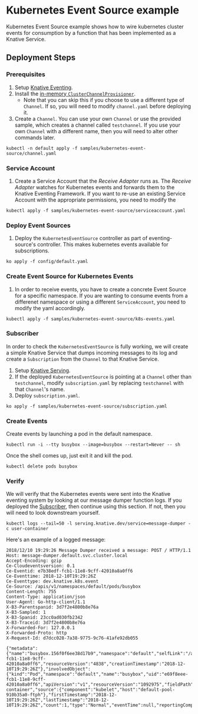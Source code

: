 # Kubernetes Event Source example

Kubernetes Event Source example shows how to wire kubernetes cluster events for
consumption by a function that has been implemented as a Knative Service.

## Deployment Steps

### Prerequisites

1. Setup
   [Knative Eventing](https://github.com/knative/docs/tree/master/eventing).
1. Install the
   [in-memory `ClusterChannelProvisioner`](https://github.com/knative/eventing/tree/master/config/provisioners/in-memory-channel).
   - Note that you can skip this if you choose to use a different type of
     `Channel`. If so, you will need to modify `channel.yaml` before deploying
     it.
1. Create a `Channel`. You can use your own `Channel` or use the provided
   sample, which creates a channel called `testchannel`. If you use your own
   `Channel` with a different name, then you will need to alter other commands
   later.

```shell
kubectl -n default apply -f samples/kubernetes-event-source/channel.yaml
```

### Service Account

1. Create a Service Account that the _Receive Adapter_ runs as. The
   _Receive Adapter_ watches for Kubernetes events and forwards them to the
   Knative Eventing Framework. If you want to re-use an existing Service Account
   with the appropriate permissions, you need to modify the

```shell
kubectl apply -f samples/kubernetes-event-source/serviceaccount.yaml
```

### Deploy Event Sources

1. Deploy the `KubernetesEventSource` controller as part of eventing-source's
   controller. This makes kubernetes events available for subscriptions.

```shell
ko apply -f config/default.yaml
```

### Create Event Source for Kubernetes Events

1. In order to receive events, you have to create a concrete Event Source for a
   specific namespace. If you are wanting to consume events from a differenet
   namespace or using a different `ServiceAccount`, you need to modify the yaml
   accordingly.

```shell
kubectl apply -f samples/kubernetes-event-source/k8s-events.yaml
```

### Subscriber

In order to check the `KubernetesEventSource` is fully working, we will create a
simple Knative Service that dumps incoming messages to its log and create a
`Subscription` from the `Channel` to that Knative Service.

1. Setup [Knative Serving](https://github.com/knative/docs/tree/master/serving).
1. If the deployed `KubernetesEventSource` is pointing at a `Channel` other than
   `testchannel`, modify `subscription.yaml` by replacing `testchannel` with
   that `Channel`'s name.
1. Deploy `subscription.yaml`.

```shell
ko apply -f samples/kubernetes-event-source/subscription.yaml
```

### Create Events

Create events by launching a pod in the default namespace.

```shell
kubectl run -i --tty busybox --image=busybox --restart=Never -- sh
```

Once the shell comes up, just exit it and kill the pod.

```shell
kubectl delete pods busybox
```

### Verify

We will verify that the Kubernetes events were sent into the Knative eventing
system by looking at our message dumper function logs. If you deployed the
[Subscriber](#subscriber), then continue using this section. If not, then you
will need to look downstream yourself.

```shell
kubectl logs --tail=50 -l serving.knative.dev/service=message-dumper -c user-container
```

Here's an example of a logged message:

```
2018/12/10 19:29:26 Message Dumper received a message: POST / HTTP/1.1
Host: message-dumper.default.svc.cluster.local
Accept-Encoding: gzip
Ce-Cloudeventsversion: 0.1
Ce-Eventid: e7b38edf-fcb1-11e8-9cff-42010a8a0ff6
Ce-Eventtime: 2018-12-10T19:29:26Z
Ce-Eventtype: dev.knative.k8s.event
Ce-Source: /apis/v1/namespaces/default/pods/busybox
Content-Length: 755
Content-Type: application/json
User-Agent: Go-http-client/1.1
X-B3-Parentspanid: 3d7f2e4800b8e76a
X-B3-Sampled: 1
X-B3-Spanid: 23cc0ad030fb2342
X-B3-Traceid: 3d7f2e4800b8e76a
X-Forwarded-For: 127.0.0.1
X-Forwarded-Proto: http
X-Request-Id: d7dcc028-7a38-9775-9c76-41afe92db055

{"metadata":{"name":"busybox.156f0f6ee38d17b9","namespace":"default","selfLink":"/api/v1/namespaces/default/events/busybox.156f0f6ee38d17b9","uid":"e7b38edf-fcb1-11e8-9cff-42010a8a0ff6","resourceVersion":"4838","creationTimestamp":"2018-12-10T19:29:26Z"},"involvedObject":{"kind":"Pod","namespace":"default","name":"busybox","uid":"e69f8eee-fcb1-11e8-9cff-42010a8a0ff6","apiVersion":"v1","resourceVersion":"1092975","fieldPath":"spec.containers{busybox}"},"reason":"Started","message":"Started container","source":{"component":"kubelet","host":"default-pool-910b35a0-ftph"},"firstTimestamp":"2018-12-10T19:29:26Z","lastTimestamp":"2018-12-10T19:29:26Z","count":1,"type":"Normal","eventTime":null,"reportingComponent":"","reportingInstance":""}
```
